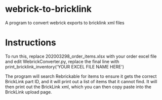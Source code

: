 # webrick-to-bricklink
A program to convert webrick exports to bricklink xml files

# Instructions
To run this, replace 202003298_order_items.xlsx with your order excel file and edit WebrickConverter.py, replace the final line with print_bricklink_inventory('YOUR EXCEL FILE NAME HERE')

The program will search Rebrickable for items to ensure it gets the correct BrickLink part ID, and it will print out a list of items that it cannot find. It will then print out the BrickLink xml, which you can then copy paste into the BrickLink upload page. 
